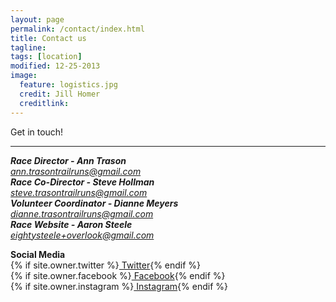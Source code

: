 ```yaml
---
layout: page
permalink: /contact/index.html
title: Contact us
tagline: 
tags: [location]
modified: 12-25-2013
image:
  feature: logistics.jpg
  credit: Jill Homer
  creditlink: 
---
```


<p class="lead">Get in touch!</p>

<hr>

<address>
  <strong>Race Director - Ann Trason</strong><br>
  <a href="mailto:#">ann.trasontrailruns@gmail.com</a>
</address>

<address>
  <strong>Race Co-Director - Steve Hollman</strong><br>
  <a href="mailto:#">steve.trasontrailruns@gmail.com</a>
</address>

<address>
  <strong>Volunteer Coordinator - Dianne Meyers</strong><br>
  <a href="mailto:#">dianne.trasontrailruns@gmail.com</a>
</address>

<address>
  <strong>Race Website - Aaron Steele</strong><br>
  <a href="mailto:#">eightysteele+overlook@gmail.com</a>
</address>

<strong>Social Media</strong><br>
{% if site.owner.twitter %}<a href="http://twitter.com/{{ site.owner.twitter }}" class="" target="_blank"><i></i> Twitter</a>{% endif %}<br>
{% if site.owner.facebook %}<a href="http://facebook.com/{{ site.owner.facebook }}" class="" target="_blank"><i></i> Facebook</a>{% endif %}<br>
{% if site.owner.instagram %}<a href="http://instagram.com/{{ site.owner.instagram }}" class="" target="_blank"><i></i> Instagram</a>{% endif %}

